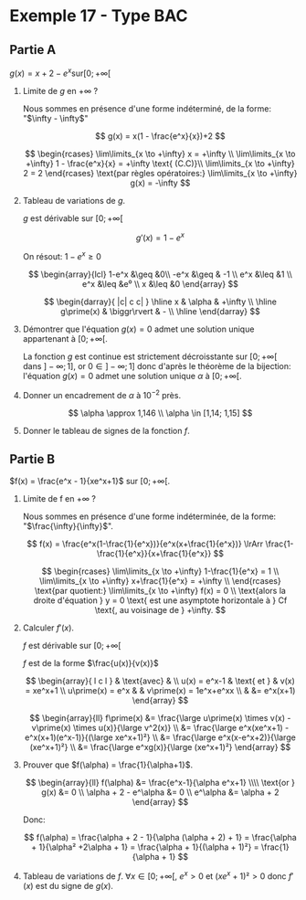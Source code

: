 # Exemple 17 - Type BAC

## Partie A

$g(x) = x + 2 - e^x \text{sur} [0; +\infty[$

1. Limite de $g$ en $+\infty$ ?

   <section class="hidden">
   Nous sommes en présence d'une forme indéterminé, de la forme: 
   "$\infty - \infty$"

   $$
   g(x) = x(1 - \frac{e^x}{x})+2
   $$

   $$
   \begin{rcases}
      \lim\limits_{x \to +\infty} x = +\infty \\
      \lim\limits_{x \to +\infty} 1 - \frac{e^x}{x} = +\infty \text{ (C.C)}\\
      \lim\limits_{x \to +\infty} 2 = 2
   \end{rcases} \text{par règles opératoires:} \lim\limits_{x \to +\infty} g(x) = -\infty
   $$

   </section>

2. Tableau de variations de $g$.
   <section class="hidden">

   $g$ est dérivable sur $[0; +\infty[$

   $$g\prime(x) = 1 - e^x$$

   On résout: $1-e^x \geq 0$

   $$
   \begin{array}{lcl}
   1-e^x &\geq &0\\
   -e^x &\geq & -1 \\
   e^x &\leq &1 \\
   e^x &\leq &e⁰ \\
   x &\leq &0
   \end{array}
   $$

   $$
   \begin{darray}{ |c| c c| }
   \hline
   x & \alpha & +\infty \\ \hline
   g\prime(x) & \biggr\rvert & - \\ \hline
    \end{darray}
   $$

   </section>

3. Démontrer que l'équation $g(x) = 0$ admet une solution unique appartenant à $[0; +\infty[$.

   <section class="hidden">

   La fonction $g$ est continue est strictement décroisstante sur $[0; +\infty[$ dans $]-\infty; 1]$, or $0 \in ]-\infty;1]$ donc d'après le théorème de la bijection: l'équation $g(x) = 0$ admet une solution unique $\alpha$ à $[0; +\infty[$.

   </section>

4. Donner un encadrement de $\alpha$ à $10^{-2}$ près.
   <section class="hidden">

   $$
   \alpha \approx 1,146 \\
   \alpha \in [1,14; 1,15]
   $$

   </section>

5. Donner le tableau de signes de la fonction $f$.
   <section class="hidden">
   </section>

## Partie B

$f(x) = \frac{e^x - 1}{xe^x+1}$ sur $[0; +\infty[$.

1. Limite de f en $+\infty$ ?

   <section class="hidden">

   Nous sommes en présence d'une forme indéterminée, de la forme: "$\frac{\infty}{\infty}$".

   $$
    f(x) = \frac{e^x(1-\frac{1}{e^x})}{e^x(x+\frac{1}{e^x})} \lrArr \frac{1-\frac{1}{e^x}}{x+\frac{1}{e^x}}
   $$

   $$
   \begin{rcases}
     \lim\limits_{x \to +\infty} 1-\frac{1}{e^x} = 1 \\
     \lim\limits_{x \to +\infty} x+\frac{1}{e^x} = +\infty \\
   \end{rcases} \text{par quotient:} \lim\limits_{x \to +\infty} f(x) = 0 \\
   \text{alors la droite d'équation } y = 0 \text{ est une asymptote horizontale à } Cf \text{, au voisinage de } +\infty.
   $$

   </section>

2. Calculer $f\prime(x)$.
   <section class="hidden">

   $f$ est dérivable sur $[0;+\infty[$

   $f$ est de la forme $\frac{u(x)}{v(x)}$

   $$
   \begin{array}{ l c l }
   & \text{avec} & \\
   u(x) = e^x-1 & \text{ et } & v(x) = xe^x+1 \\
   u\prime(x) = e^x &  & v\prime(x) = 1e^x+e^xx \\
   & &= e^x(x+1)
   \end{array}
   $$

   $$
   \begin{array}{ll}
   f\prime(x) &= \frac{\large u\prime(x) \times v(x) - v\prime(x) \times u(x)}{\large v^2(x)} \\
              &= \frac{\large e^x(xe^x+1) - e^x(x+1)(e^x-1)}{(\large xe^x+1)²} \\
              &= \frac{\large e^x(x-e^x+2)}{\large (xe^x+1)²} \\
              &= \frac{\large e^xg(x)}{\large (xe^x+1)²}
   \end{array}
   $$

   </section>

3. Prouver que $f(\alpha) = \frac{1}{\alpha+1}$.

   <section class="hidden">

   $$
   \begin{array}{ll}
   f(\alpha) &= \frac{e^x-1}{\alpha e^x+1} \\\\
   \text{or } g(x) &= 0 \\
   \alpha + 2 - e^\alpha &= 0 \\
   e^\alpha &= \alpha + 2
   \end{array}
   $$

   Donc:

   $$
   f(\alpha) = \frac{\alpha + 2 - 1}{\alpha (\alpha + 2) + 1}
   = \frac{\alpha + 1}{\alpha² +2\alpha + 1}
   = \frac{\alpha + 1}{(\alpha + 1)²}
   = \frac{1}{\alpha + 1}
   $$

   </section>

4. Tableau de variations de $f$. $\forall x \in [0;+\infty[$, $e^x > 0$ et $(xe^x + 1)² > 0$ donc $f\prime(x)$ est du signe de $g(x)$.

   <section class="hidden">

   </section>
